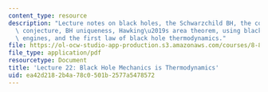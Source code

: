 ```yaml
---
content_type: resource
description: "Lecture notes on black holes, the Schwarzchild BH, the cosmic censorship\
  \ conjecture, BH uniqueness, Hawking\u2019s area theorem, using black holes to make\
  \ engines, and the first law of black hole thermodynamics."
file: https://ol-ocw-studio-app-production.s3.amazonaws.com/courses/8-821-string-theory-fall-2008/ea42d2182b4a78c0501b2577a5478572_lecture22.pdf
file_type: application/pdf
resourcetype: Document
title: 'Lecture 22: Black Hole Mechanics is Thermodynamics'
uid: ea42d218-2b4a-78c0-501b-2577a5478572
---
```

